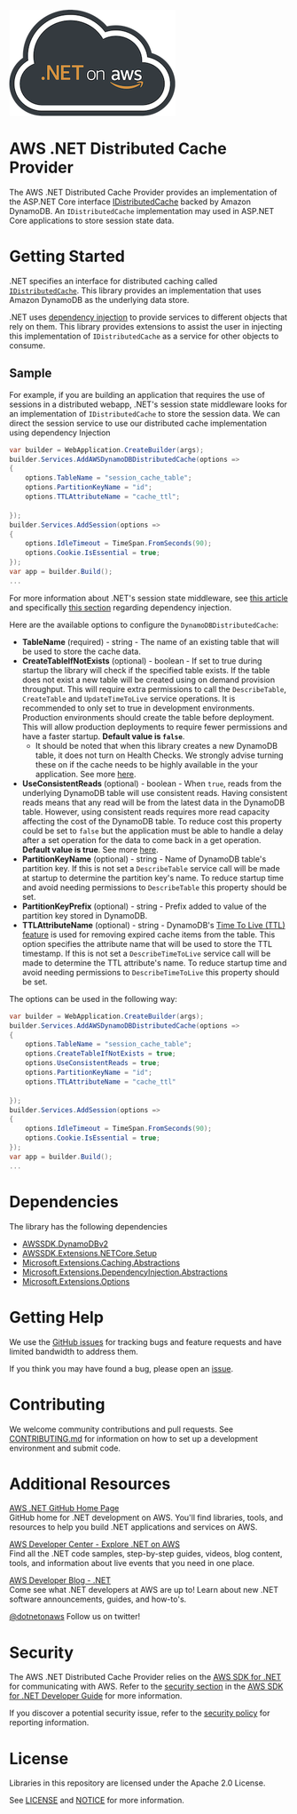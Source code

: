 ![.NET on AWS Banner](./logo.png ".NET on AWS")

# AWS .NET Distributed Cache Provider
The AWS .NET Distributed Cache Provider provides an implementation of the ASP.NET Core interface [IDistributedCache](https://docs.microsoft.com/en-us/aspnet/core/performance/caching/distributed) backed by Amazon DynamoDB. An `IDistributedCache` implementation may used in ASP.NET Core applications to store session state data.

# Getting Started
.NET specifies an interface for distributed caching called [`IDistributedCache`](https://docs.microsoft.com/en-us/aspnet/core/performance/caching/distributed). This library provides an implementation that uses Amazon DynamoDB as the underlying data store.

.NET uses [dependency injection](https://learn.microsoft.com/en-us/dotnet/core/extensions/dependency-injection) to provide services to different objects that rely on them. This library provides extensions to assist the user in injecting this implementation of `IDistributedCache` as a service for other objects to consume.

## Sample
For example, if you are building an application that requires the use of sessions in a distributed webapp, .NET's session state middleware looks for an implementation of `IDistributedCache` to store the session data. We can direct the session service to use our distributed cache implementation using dependency Injection

```csharp
var builder = WebApplication.CreateBuilder(args);
builder.Services.AddAWSDynamoDBDistributedCache(options =>
{
    options.TableName = "session_cache_table";
    options.PartitionKeyName = "id";
    options.TTLAttributeName = "cache_ttl";

});
builder.Services.AddSession(options =>
{
    options.IdleTimeout = TimeSpan.FromSeconds(90);
    options.Cookie.IsEssential = true;
});
var app = builder.Build();
...
```

For more information about .NET's session state middleware, see [this article](https://docs.microsoft.com/en-us/aspnet/core/fundamentals/app-state) and specifically [this section](https://docs.microsoft.com/en-us/aspnet/core/fundamentals/app-state#configure-session-state) regarding dependency injection.

Here are the available options to configure the `DynamoDBDistributedCache`:
* **TableName** (required) - string - The name of an existing table that will be used to store the cache data.
* **CreateTableIfNotExists** (optional) - boolean - If set to true during startup the library will check if the specified table exists. If the table does not exist a new table will be created using on demand provision throughput. This will require extra permissions to call the `DescribeTable`, `CreateTable` and `UpdateTimeToLive` service operations. It is recommended to only set to true in development environments. Production environments should create the table before deployment. This will allow production deployments to require fewer permissions and have a faster startup. **Default value is `false`**.
     * It should be noted that when this library creates a new DynamoDB table, it does not turn on Health Checks. We strongly advise turning these on if the cache needs to be highly available in the your application. See more [here](https://aws.amazon.com/builders-library/implementing-health-checks/).
* **UseConsistentReads** (optional) - boolean - When `true`, reads from the underlying DynamoDB table will use consistent reads. Having consistent reads means that any read will be from the latest data in the DynamoDB table. However, using consistent reads requires more read capacity affecting the cost of the DynamoDB table. To reduce cost this property could be set to `false` but the application must be able to handle a delay after a set operation for the data to come back in a get operation. **Default value is true**. See more [here](https://docs.aws.amazon.com/amazondynamodb/latest/developerguide/HowItWorks.ReadConsistency.html).
* **PartitionKeyName** (optional) - string - Name of DynamoDB table's partition key. If this is not set a `DescribeTable` service call will be made at startup to determine the partition key's name. To reduce startup time and avoid needing permissions to `DescribeTable` this property should be set.
* **PartitionKeyPrefix** (optional) - string - Prefix added to value of the partition key stored in DynamoDB.
* **TTLAttributeName** (optional) - string - DynamoDB's [Time To Live (TTL) feature](https://docs.aws.amazon.com/amazondynamodb/latest/developerguide/TTL.html) is used for removing expired cache items from the table. This option specifies the attribute name that will be used to store the TTL timestamp. If this is not set a `DescribeTimeToLive` service call will be made to determine the TTL attribute's name. To reduce startup time and avoid needing permissions to `DescribeTimeToLive` this property should be set.


The options can be used in the following way:
```csharp
var builder = WebApplication.CreateBuilder(args);
builder.Services.AddAWSDynamoDBDistributedCache(options =>
{
    options.TableName = "session_cache_table";
    options.CreateTableIfNotExists = true;
    options.UseConsistentReads = true;
    options.PartitionKeyName = "id";
    options.TTLAttributeName = "cache_ttl"

});
builder.Services.AddSession(options =>
{
    options.IdleTimeout = TimeSpan.FromSeconds(90);
    options.Cookie.IsEssential = true;
});
var app = builder.Build();
...
```

# Dependencies

The library has the following dependencies
* [AWSSDK.DynamoDBv2](https://www.nuget.org/packages/AWSSDK.DynamoDBv2)
* [AWSSDK.Extensions.NETCore.Setup](https://www.nuget.org/packages/AWSSDK.Extensions.NETCore.Setup/)
* [Microsoft.Extensions.Caching.Abstractions](https://www.nuget.org/packages/Microsoft.Extensions.Caching.Abstractions)
* [Microsoft.Extensions.DependencyInjection.Abstractions](https://www.nuget.org/packages/Microsoft.Extensions.DependencyInjection.Abstractions)
* [Microsoft.Extensions.Options](https://www.nuget.org/packages/Microsoft.Extensions.Options)


# Getting Help

We use the [GitHub issues](https://github.com/aws/aws-dotnet-distributed-cache-provider/issues) for tracking bugs and feature requests and have limited bandwidth to address them.

If you think you may have found a bug, please open an [issue](https://github.com/aws/aws-dotnet-distributed-cache-provider/issues/new).

# Contributing

We welcome community contributions and pull requests. See
[CONTRIBUTING.md](./CONTRIBUTING.md) for information on how to set up a development environment and submit code.

# Additional Resources

[AWS .NET GitHub Home Page](https://github.com/aws/dotnet)  
GitHub home for .NET development on AWS. You'll find libraries, tools, and resources to help you build .NET applications and services on AWS.

[AWS Developer Center - Explore .NET on AWS](https://aws.amazon.com/developer/language/net/)  
Find all the .NET code samples, step-by-step guides, videos, blog content, tools, and information about live events that you need in one place.

[AWS Developer Blog - .NET](https://aws.amazon.com/blogs/developer/category/programing-language/dot-net/)  
Come see what .NET developers at AWS are up to!  Learn about new .NET software announcements, guides, and how-to's.

[@dotnetonaws](https://twitter.com/dotnetonaws)
Follow us on twitter!

# Security

The AWS .NET Distributed Cache Provider relies on the [AWS SDK for .NET](https://github.com/aws/aws-sdk-net) for communicating with AWS. Refer to the [security section](https://docs.aws.amazon.com/sdk-for-net/v3/developer-guide/security.html) in the [AWS SDK for .NET Developer Guide](https://docs.aws.amazon.com/sdk-for-net/v3/developer-guide/welcome.html) for more information.

If you discover a potential security issue, refer to the [security policy](https://github.com/awslabs/aws-dotnet-distributed-cache-provider/security/policy) for reporting information.

# License

Libraries in this repository are licensed under the Apache 2.0 License.

See [LICENSE](./LICENSE) and [NOTICE](./NOTICE) for more information.
